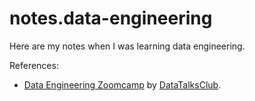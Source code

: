 # notes.data-engineering
Here are my notes when I was learning data engineering.

References: <br />
- [Data Engineering Zoomcamp](https://github.com/DataTalksClub/data-engineering-zoomcamp) by [DataTalksClub](https://datatalks.club).

